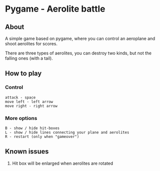 # Pygame - Aerolite battle

## About

A simple game based on pygame, where you can control an aeroplane and shoot aerolites for scores.

There are three types of aerolites, you can destroy two kinds, but not the falling ones (with a tail).

## How to play

### Control

    attack - space
    move left - left arrow
    move right - right arrow

### More options

    B - show / hide hit-boxes
    L - show / hide lines connecting your plane and aerolites
    R - restart (only when "gameover")

## Known issues

1. Hit box will be enlarged when aerolites are rotated

